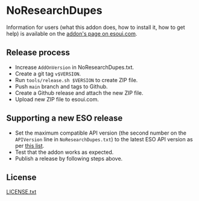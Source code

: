 # NoResearchDupes

Information for users (what this addon does, how to install it, how to get help)
is available on the [addon's page on esoui.com][esoui].

## Release process

* Increase `AddOnVersion` in NoResearchDupes.txt.
* Create a git tag `v$VERSION`.
* Run `tools/release.sh $VERSION` to create ZIP file.
* Push `main` branch and tags to Github.
* Create a Github release and attach the new ZIP file.
* Upload new ZIP file to esoui.com.

## Supporting a new ESO release

* Set the maximum compatible API version (the second number on the `APIVersion` line in `NoResearchDupes.txt`) to the latest ESO API version as per [this list][apiversions].
* Test that the addon works as expected.
* Publish a release by following steps above.

## License

[LICENSE.txt](LICENSE.txt)


[esoui]: https://www.esoui.com/downloads/info2964-NoResearchDupes.html
[apiversions]: https://wiki.esoui.com/APIVersion
